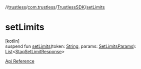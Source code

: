 //[trustless](../../../index.md)/[com.trustless](../index.md)/[TrustlessSDK](index.md)/[setLimits](set-limits.md)

# setLimits

[kotlin]\
suspend fun [setLimits](set-limits.md)(token: [String](https://kotlinlang.org/api/latest/jvm/stdlib/kotlin/-string/index.html), params: [SetLimitsParams](../../com.trustless.requests.cards.setLimits/-set-limits-params/index.md)): [List](https://kotlinlang.org/api/latest/jvm/stdlib/kotlin.collections/-list/index.html)&lt;[StaqSetLimitResponse](../../com.trustless.requests.cards/-staq-set-limit-response/index.md)&gt;

[Api Reference](https://developer.staq.io/docs/apis/cards#/Limits/Set%20a%20card%20spending%20limits)
